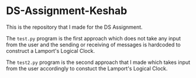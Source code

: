 # DS-Assignment-Keshab
This is the repository that I made for the DS Assignment.

The `test.py` program is the first approach which does not take any input from the user and the sending or receiving of messages is hardcoded to construct a Lamport's Logical Clock.

The `test2.py` program is the second approach that I made which takes input from the user accordingly to constuct the Lamport's Logical Clock.
